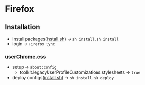 # Firefox

## Installation
* install packages([install.sh](https://github.com/ghsable/dotfiles/blob/main/bin/firefox/install.sh)) -> `sh install.sh install`
* login -> `Firefox Sync`

### [userChrome.css](https://github.com/ghsable/dotfiles/blob/main/bin/firefox/chrome/userChrome.css)
* setup -> `about:config`
  * toolkit.legacyUserProfileCustomizations.stylesheets -> `true`
* deploy configs([install.sh](https://github.com/ghsable/dotfiles/blob/main/bin/firefox/install.sh)) -> `sh install.sh deploy`

